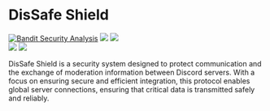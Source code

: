 # DisSafe Shield

[![Bandit Security Analysis](https://github.com/DebugCove/DisSafe-Shield-API/actions/workflows/bandit.yml/badge.svg)](https://github.com/DebugCove/DisSafe-Shield-API/actions/workflows/bandit.yml)
![](https://img.shields.io/github/v/release/DebugCove/DisSafe-Shield-API?include_prereleases)
![](https://img.shields.io/github/last-commit/DebugCove/DisSafe-Shield-API)<br>
![](https://img.shields.io/github/stars/DebugCove/DisSafe-Shield-API)
![](https://img.shields.io/github/forks/DebugCove/DisSafe-Shield-API)

DisSafe Shield is a security system designed to protect communication and the exchange of moderation information between Discord servers. With a focus on ensuring secure and efficient integration, this protocol enables global server connections, ensuring that critical data is transmitted safely and reliably.
